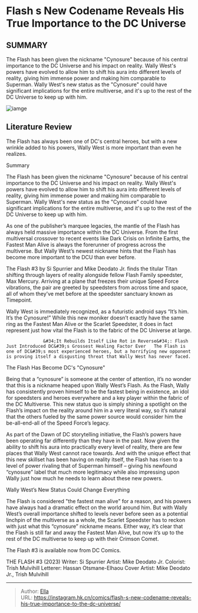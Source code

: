 # Flash s New Codename Reveals His True Importance to the DC Universe


## SUMMARY 



  The Flash has been given the nickname &#34;Cynosure&#34; because of his central importance to the DC Universe and his impact on reality.   Wally West&#39;s powers have evolved to allow him to shift his aura into different levels of reality, giving him immense power and making him comparable to Superman.   Wally West&#39;s new status as the &#34;Cynosure&#34; could have significant implications for the entire multiverse, and it&#39;s up to the rest of the DC Universe to keep up with him.  

![iamge](https://static1.srcdn.com/wordpress/wp-content/uploads/2023/08/flash-top-speed-wally-west-barry-allen-powers.jpg)

## Literature Review

The Flash has always been one of DC&#39;s central heroes, but with a new wrinkle added to his powers, Wally West is more important than even he realizes.





Summary

  The Flash has been given the nickname &#34;Cynosure&#34; because of his central importance to the DC Universe and his impact on reality.   Wally West&#39;s powers have evolved to allow him to shift his aura into different levels of reality, giving him immense power and making him comparable to Superman.   Wally West&#39;s new status as the &#34;Cynosure&#34; could have significant implications for the entire multiverse, and it&#39;s up to the rest of the DC Universe to keep up with him.  







As one of the publisher’s marquee legacies, the mantle of the Flash has always held massive importance within the DC Universe. From the first multiversal crossover to recent events like Dark Crisis on Infinite Earths, the Fastest Man Alive is always the forerunner of progress across the multiverse. But Wally West’s newest nickname hints that the Flash has become more important to the DCU than ever before.

The Flash #3 by Si Spurrier and Mike Deodato Jr. finds the titular Titan shifting through layers of reality alongside fellow Flash Family speedster, Max Mercury. Arriving at a plane that freezes their unique Speed Force vibrations, the pair are greeted by speedsters from across time and space, all of whom they’ve met before at the speedster sanctuary known as Timepoint.

          




Wally West is immediately recognized, as a futuristic android says “It’s him. It’s the Cynosure!” While this new moniker doesn’t exactly have the same ring as the Fastest Man Alive or the Scarlet Speedster, it does in fact represent just how vital the Flash is to the fabric of the DC Universe at large.

                  &#34;It Rebuilds Itself Like Rot in Reverse&#34;: Flash Just Introduced DC&#39;s Grossest Healing Factor Ever   The Flash is one of DC&#39;s most experienced heroes, but a horrifying new opponent is proving itself a disgusting threat that Wally West has never faced.   


 The Flash Has Become DC&#39;s &#34;Cynosure&#34; 
          

Being that a “cynosure” is someone at the center of attention, it’s no wonder that this is a nickname heaped upon Wally West’s Flash. As the Flash, Wally has consistently proven himself to be the fastest being in existence, an idol for speedsters and heroes everywhere and a key player within the fabric of the DC Multiverse. This new status quo is simply shining a spotlight on the Flash’s impact on the reality around him in a very literal way, so it’s natural that the others fueled by the same power source would consider him the be-all-end-all of the Speed Force’s legacy.




As part of the Dawn of DC storytelling initiative, the Flash’s powers have been operating far differently than they have in the past. Now given the ability to shift his aura into practically every level of reality, there are few places that Wally West cannot race towards. And with the unique effect that this new skillset has been having on reality itself, the Flash has risen to a level of power rivaling that of Superman himself – giving his newfound “cynosure” label that much more legitimacy while also impressing upon Wally just how much he needs to learn about these new powers.



 Wally West’s New Status Could Change Everything 
          

The Flash is considered &#34;the fastest man alive&#34; for a reason, and his powers have always had a dramatic effect on the world around him. But with Wally West’s overall importance shifted to levels never before seen as a potential linchpin of the multiverse as a whole, the Scarlet Speedster has to reckon with just what this “cynosure” nickname means. Either way, it’s clear that the Flash is still far and away the Fastest Man Alive, but now it’s up to the rest of the DC multiverse to keep up with their Crimson Comet.






The Flash #3 is available now from DC Comics.




 THE FLASH #3 (2023)                  Writer: Si Spurrier   Artist: Mike Deodato Jr.   Colorist: Trish Mulvihill   Letterer: Hassan Otsmane-Elhaou   Cover Artist: Mike Deodato Jr., Trish Mulvihill      




---

> Author: [Ella](https://instagram.hk.cn/)  
> URL: https://instagram.hk.cn/comics/flash-s-new-codename-reveals-his-true-importance-to-the-dc-universe/  

